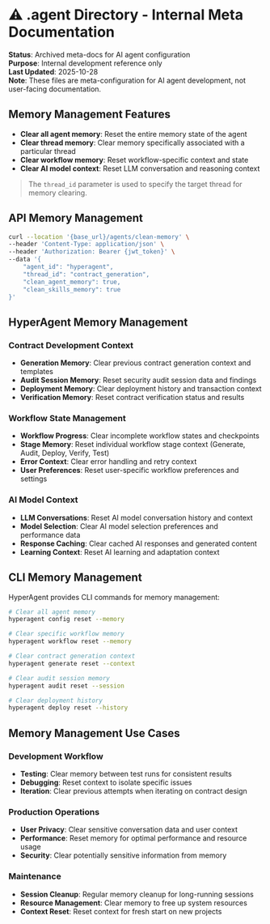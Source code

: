# ⚠️ .agent Directory - Internal Meta Documentation

**Status**: Archived meta-docs for AI agent configuration  
**Purpose**: Internal development reference only  
**Last Updated**: 2025-10-28  
**Note**: These files are meta-configuration for AI agent development, not user-facing documentation.

## Memory Management Features

- **Clear all agent memory**: Reset the entire memory state of the agent
- **Clear thread memory**: Clear memory specifically associated with a particular thread
- **Clear workflow memory**: Reset workflow-specific context and state
- **Clear AI model context**: Reset LLM conversation and reasoning context

> The `thread_id` parameter is used to specify the target thread for memory clearing.

## API Memory Management

```bash
curl --location '{base_url}/agents/clean-memory' \
--header 'Content-Type: application/json' \
--header 'Authorization: Bearer {jwt_token}' \
--data '{
    "agent_id": "hyperagent",
    "thread_id": "contract_generation",
    "clean_agent_memory": true,
    "clean_skills_memory": true
}'
```

## HyperAgent Memory Management

### Contract Development Context
- **Generation Memory**: Clear previous contract generation context and templates
- **Audit Session Memory**: Reset security audit session data and findings
- **Deployment Memory**: Clear deployment history and transaction context
- **Verification Memory**: Reset contract verification status and results

### Workflow State Management
- **Workflow Progress**: Clear incomplete workflow states and checkpoints
- **Stage Memory**: Reset individual workflow stage context (Generate, Audit, Deploy, Verify, Test)
- **Error Context**: Clear error handling and retry context
- **User Preferences**: Reset user-specific workflow preferences and settings

### AI Model Context
- **LLM Conversations**: Reset AI model conversation history and context
- **Model Selection**: Clear AI model selection preferences and performance data
- **Response Caching**: Clear cached AI responses and generated content
- **Learning Context**: Reset AI learning and adaptation context

## CLI Memory Management

HyperAgent provides CLI commands for memory management:

```bash
# Clear all agent memory
hyperagent config reset --memory

# Clear specific workflow memory
hyperagent workflow reset --memory

# Clear contract generation context
hyperagent generate reset --context

# Clear audit session memory
hyperagent audit reset --session

# Clear deployment history
hyperagent deploy reset --history
```

## Memory Management Use Cases

### Development Workflow
- **Testing**: Clear memory between test runs for consistent results
- **Debugging**: Reset context to isolate specific issues
- **Iteration**: Clear previous attempts when iterating on contract design

### Production Operations
- **User Privacy**: Clear sensitive conversation data and user context
- **Performance**: Reset memory for optimal performance and resource usage
- **Security**: Clear potentially sensitive information from memory

### Maintenance
- **Session Cleanup**: Regular memory cleanup for long-running sessions
- **Resource Management**: Clear memory to free up system resources
- **Context Reset**: Reset context for fresh start on new projects